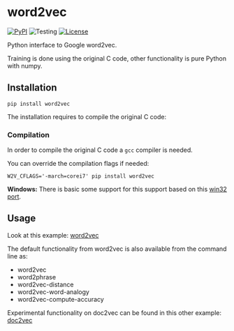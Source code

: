 # word2vec

[![PyPI](https://badge.fury.io/py/word2vec.svg)](https://pypi.org/project/word2vec/)
![Testing](http://github.com/daniefrg/word2vec/workflows/testing/badge.svg)
[![License](http://img.shields.io/:license-Apache%202-blue.svg)](http://github.com/daniefrg/word2vec/blob/master/LICENSE.txt)

Python interface to Google word2vec.

Training is done using the original C code, other functionality is pure Python with numpy.

## Installation

```
pip install word2vec
```

The installation requires to compile the original C code:

### Compilation

In order to compile the original C code a `gcc` compiler is needed.

You can override the compilation flags if needed:

```
W2V_CFLAGS='-march=corei7' pip install word2vec
```

**Windows:** There is basic some support for this support based on this [win32 port](https://github.com/zhangyafeikimi/word2vec-win32).

## Usage

Look at this example:
[word2vec](http://nbviewer.ipython.org/urls/raw.github.com/danielfrg/word2vec/master/examples/word2vec.ipynb)

The default functionality from word2vec is also available from the command line as:
- word2vec
- word2phrase
- word2vec-distance
- word2vec-word-analogy
- word2vec-compute-accuracy

Experimental functionality on doc2vec can be found in this other example:
[doc2vec](http://nbviewer.ipython.org/urls/raw.github.com/danielfrg/word2vec/master/examples/doc2vec.ipynb)
